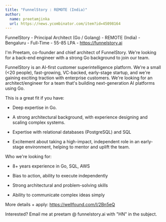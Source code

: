 ```yaml
---
title: "FunnelStory : REMOTE (India)"
author:
  name: preetamjinka
  url: https://news.ycombinator.com/item?id=45098164
---
```

FunnelStory - Principal Architect (Go &#x2F; Golang) - REMOTE (India) - Bengaluru - Full-Time - 55-85 LPA - <a href="https:&#x2F;&#x2F;funnelstory.ai" rel="nofollow">https:&#x2F;&#x2F;funnelstory.ai</a>

I&#x27;m Preetam, co-founder and chief architect of FunnelStory. We&#x27;re looking for a back-end engineer with a strong Go background to join our team.

FunnelStory is an AI-first customer superintelligence platform. We&#x27;re a small (&lt;20 people), fast-growing, VC-backed, early-stage startup, and we&#x27;re gaining exciting traction with enterprise customers. We&#x27;re looking for an architect&#x2F;engineer for a team that&#x27;s building next-generation AI platforms using Go.

This is a great fit if you have:

* Deep expertise in Go.

* A strong architectural background, with experience designing and scaling complex systems.

* Expertise with relational databases (PostgreSQL) and SQL

* Excitement about taking a high-impact, independent role in an early-stage environment, helping to mentor and uplift the team.

Who we&#x27;re looking for:

* 8+ years experience in Go, SQL, AWS

* Bias to action, ability to execute independently

* Strong architectural and problem-solving skills

* Ability to communicate complex ideas simply

More details + apply: <a href="https:&#x2F;&#x2F;wellfound.com&#x2F;l&#x2F;2Bn5eQ" rel="nofollow">https:&#x2F;&#x2F;wellfound.com&#x2F;l&#x2F;2Bn5eQ</a>

Interested? Email me at preetam @ funnelstory.ai with &quot;HN&quot; in the subject.
<JobApplication />
